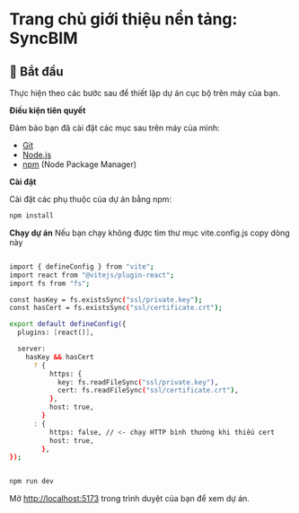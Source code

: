 # Trang chủ giới thiệu nền tảng: SyncBIM

## <a name="quick-start">🤸 Bắt đầu</a>

Thực hiện theo các bước sau để thiết lập dự án cục bộ trên máy của bạn.

**Điều kiện tiên quyết**

Đảm bảo bạn đã cài đặt các mục sau trên máy của mình:

- [Git](https://git-scm.com/)
- [Node.js](https://nodejs.org/en)
- [npm](https://www.npmjs.com/) (Node Package Manager)

**Cài đặt**

Cài đặt các phụ thuộc của dự án bằng npm:

```bash
npm install
```

**Chạy dự án**
Nếu bạn chạy không được tìm thư mục vite.config.js copy dòng này

```bash

import { defineConfig } from "vite";
import react from "@vitejs/plugin-react";
import fs from "fs";

const hasKey = fs.existsSync("ssl/private.key");
const hasCert = fs.existsSync("ssl/certificate.crt");

export default defineConfig({
  plugins: [react()],

  server:
    hasKey && hasCert
      ? {
          https: {
            key: fs.readFileSync("ssl/private.key"),
            cert: fs.readFileSync("ssl/certificate.crt"),
          },
          host: true,
        }
      : {
          https: false, // <- chạy HTTP bình thường khi thiếu cert
          host: true,
        },
});

```

```bash

npm run dev
```

Mở [http://localhost:5173](http://localhost:5173) trong trình duyệt của bạn để xem dự án.

#
